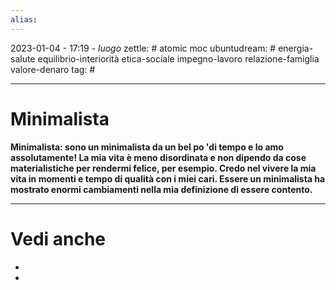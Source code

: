 ```yaml
---
alias: 
---
```

2023-01-04 - 17:19 - *luogo*
zettle: # atomic moc
ubuntudream: # energia-salute equilibrio-interiorità etica-sociale impegno-lavoro relazione-famiglia valore-denaro 
tag: #

---
# Minimalista


**Minimalista: sono un minimalista da un bel po 'di tempo e lo amo assolutamente! La mia vita è meno disordinata e non dipendo da cose materialistiche per rendermi felice, per esempio. Credo nel vivere la mia vita in momenti e tempo di qualità con i miei cari. Essere un minimalista ha mostrato enormi cambiamenti nella mia definizione di essere contento.**


---
# Vedi anche
- 
- 